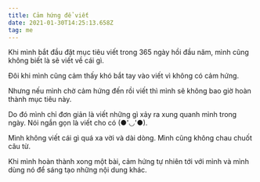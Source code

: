 ```yaml
---
title: Cảm hứng để viết
date: 2021-01-30T14:25:13.658Z
tag: me
---
```

Khi mình bắt đầu đặt mục tiêu viết trong 365 ngày hồi đầu năm, mình cũng không biết là sẽ viết về cái gì.

Đôi khi mình cũng cảm thấy khó bắt tay vào viết vì không có cảm hứng.

Nhưng nếu mình chờ cảm hứng đến rồi viết thì mình sẽ không bao giờ hoàn thành mục tiêu này.

Do đó mình chỉ đơn giản là viết những gì xảy ra xung quanh mình trong ngày. Nói ngắn gọn là viết cho có (●'◡'●). 

Mình không viết cái gì quá xa vời và dài dòng. Mình cũng không chau chuốt câu từ.

Khi mình hoàn thành xong một bài, cảm hứng tự nhiên tới với mình và mình dùng nó để sáng tạo những nội dung khác.